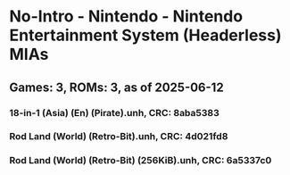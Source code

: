 # No-Intro - Nintendo - Nintendo Entertainment System (Headerless) MIAs
## Games: 3, ROMs: 3, as of 2025-06-12

### 18-in-1 (Asia) (En) (Pirate).unh, CRC: 8aba5383
### Rod Land (World) (Retro-Bit).unh, CRC: 4d021fd8
### Rod Land (World) (Retro-Bit) (256KiB).unh, CRC: 6a5337c0
